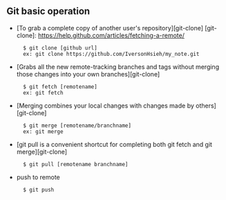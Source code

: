 Git basic operation
------------------------------------
- [To grab a complete copy of another user's repository][git-clone]
[git-clone]: https://help.github.com/articles/fetching-a-remote/

        $ git clone [github url]
        ex: git clone https://github.com/IversonHsieh/my_note.git

- [Grabs all the new remote-tracking branches and tags without merging those changes into your own branches][git-clone]

        $ git fetch [remotename]
        ex: git fetch

- [Merging combines your local changes with changes made by others][git-clone]

        $ git merge [remotename/branchname]
        ex: git merge

- [git pull is a convenient shortcut for completing both git fetch and git merge][git-clone]

        $ git pull [remotename branchname]

- push to remote

        $ git push
